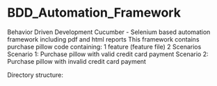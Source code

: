# BDD_Automation_Framework
Behavior Driven Development Cucumber - Selenium based automation framework including pdf and html reports
This framework contains purchase pillow code containing:
1 feature (feature file)
2 Scenarios
Scenario 1: Purchase pillow with valid credit card payment
Scenario 2: Purchase pillow with invalid credit card payment

Directory structure:
